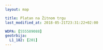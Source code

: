 ```yaml
---
layout: map

title: Platan na Žitnom trgu
last_modified_at: 2018-05-21T23:31:22+02:00

WDPA: [555589088]
geoSrbija:
  L1_182: [201]
---
```

